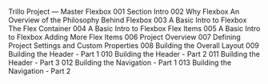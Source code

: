 Trillo Project — Master Flexbox
001 Section Intro
002 Why Flexbox An Overview of the Philosophy Behind Flexbox
003 A Basic Intro to Flexbox The Flex Container
004 A Basic Intro to Flexbox Flex Items
005 A Basic Intro to Flexbox Adding More Flex Items
006 Project Overview
007 Defining Project Settings and Custom Properties
008 Building the Overall Layout
009 Building the Header - Part 1
010 Building the Header - Part 2
011 Building the Header - Part 3
012 Building the Navigation - Part 1
013 Building the Navigation - Part 2